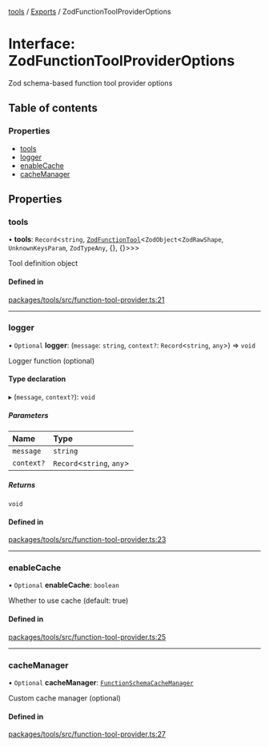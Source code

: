 <!-- 
 ⚠️  AUTO-GENERATED FILE - DO NOT EDIT MANUALLY
 This file is automatically generated by scripts/docs-generator.js
 To make changes, edit the source TypeScript files or update the generator script
-->

[tools](../../) / [Exports](../modules) / ZodFunctionToolProviderOptions

# Interface: ZodFunctionToolProviderOptions

Zod schema-based function tool provider options

## Table of contents

### Properties

- [tools](ZodFunctionToolProviderOptions#tools)
- [logger](ZodFunctionToolProviderOptions#logger)
- [enableCache](ZodFunctionToolProviderOptions#enablecache)
- [cacheManager](ZodFunctionToolProviderOptions#cachemanager)

## Properties

### tools

• **tools**: `Record`\<`string`, [`ZodFunctionTool`](ZodFunctionTool)\<`ZodObject`\<`ZodRawShape`, `UnknownKeysParam`, `ZodTypeAny`, {}, {}\>\>\>

Tool definition object

#### Defined in

[packages/tools/src/function-tool-provider.ts:21](https://github.com/woojubb/robota/blob/1b62bb02b890c71ae884378577a1521b0f8628be/packages/tools/src/function-tool-provider.ts#L21)

___

### logger

• `Optional` **logger**: (`message`: `string`, `context?`: `Record`\<`string`, `any`\>) => `void`

Logger function (optional)

#### Type declaration

▸ (`message`, `context?`): `void`

##### Parameters

| Name | Type |
| :------ | :------ |
| `message` | `string` |
| `context?` | `Record`\<`string`, `any`\> |

##### Returns

`void`

#### Defined in

[packages/tools/src/function-tool-provider.ts:23](https://github.com/woojubb/robota/blob/1b62bb02b890c71ae884378577a1521b0f8628be/packages/tools/src/function-tool-provider.ts#L23)

___

### enableCache

• `Optional` **enableCache**: `boolean`

Whether to use cache (default: true)

#### Defined in

[packages/tools/src/function-tool-provider.ts:25](https://github.com/woojubb/robota/blob/1b62bb02b890c71ae884378577a1521b0f8628be/packages/tools/src/function-tool-provider.ts#L25)

___

### cacheManager

• `Optional` **cacheManager**: [`FunctionSchemaCacheManager`](../classes/FunctionSchemaCacheManager)

Custom cache manager (optional)

#### Defined in

[packages/tools/src/function-tool-provider.ts:27](https://github.com/woojubb/robota/blob/1b62bb02b890c71ae884378577a1521b0f8628be/packages/tools/src/function-tool-provider.ts#L27)
